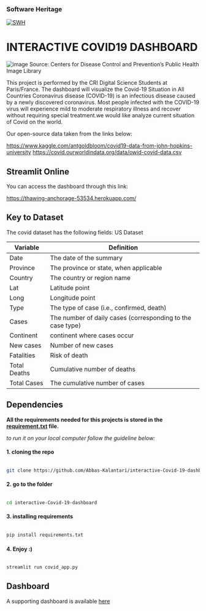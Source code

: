 
### Software Heritage
[![SWH](https://archive.softwareheritage.org/badge/swh:1:dir:a6c5dd6e0cb40fdb352b8f9da8e9ff47e7f31a0a/)](https://archive.softwareheritage.org/swh:1:dir:a6c5dd6e0cb40fdb352b8f9da8e9ff47e7f31a0a;origin=https://github.com/Abbas-Kalantari/interactive-Covid-19-dashboard;visit=swh:1:snp:bc4861bb86c333924c4d6e30dd96d6ce5e505d21;anchor=swh:1:rev:2b6eb24dc710b4d421502723a296fbe407b78e09)

# INTERACTIVE COVID19 DASHBOARD
![image](https://user-images.githubusercontent.com/72027409/121660016-2853e980-caa3-11eb-936f-8d29e47b54bf.png)
Source: Centers for Disease Control and Prevention’s Public Health Image Library 

This project is performed by the CRI Digital Science Students at Paris/France. The dashboard will visualize the Covid-19 Situation in All Countries Coronavirus disease (COVID-19) is an infectious disease caused by a newly discovered coronavirus. Most people infected with the COVID-19 virus will experience mild to moderate respiratory illness and recover without requiring special treatment.we would like analyze current situation of Covid on the world.

Our open-source data taken from the links below:

https://www.kaggle.com/antgoldbloom/covid19-data-from-john-hopkins-university
https://covid.ourworldindata.org/data/owid-covid-data.csv

## Streamlit Online
You can access the dashboard through this link:

https://thawing-anchorage-53534.herokuapp.com/

## Key to Dataset 

The covid dataset has the following fields:
US Dataset

 | Variable  | Definition  |
 | ---  | ---  |
 | Date | The date of the summary |  
 | Province | The province or state, when applicable |
 | Country | The country or region name |
 | Lat | Latitude point |
 | Long | Longitude point |
 | Type | The type of case (i.e., confirmed, death) |
 | Cases | The number of daily cases (corresponding to the case type) | 
 | Continent | continent where cases occur |
 | New cases | Number of new cases |
 | Fatalities | Risk of death |
 | Total Deaths |Cumulative number of deaths  |
 | Total Cases | The cumulative number of cases |

## Dependencies
**All the requirements needed for this projects is stored in the [requirement.txt](https://github.com/Abbas-Kalantari/interactive-Covid-19-dashboard/blob/master/requirements.txt) file.**

*to run it on your local computer follow the guideline below:*

#### 1. cloning the repo

```bash

git clone https://github.com/Abbas-Kalantari/interactive-Covid-19-dashboard

```
#### 2. go to the folder

```bash

cd interactive-Covid-19-dashboard

```
#### 3. installing requirements

```bash

pip install requirements.txt

```
#### 4. Enjoy :)

```bash

streamlit run covid_app.py

```

## Dashboard

A supporting dashboard is available [here](https://thawing-anchorage-53534.herokuapp.com/)


